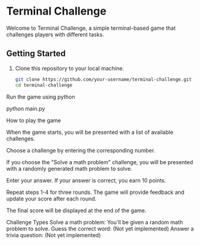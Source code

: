 # Terminal Challenge

Welcome to Terminal Challenge, a simple terminal-based game that challenges players with different tasks.

## Getting Started

1. Clone this repository to your local machine.
   ```bash
   git clone https://github.com/your-username/terminal-challenge.git
   cd terminal-challenge

Run the game using python

python main.py


How to play the game 

When the game starts, you will be presented with a list of available challenges.

Choose a challenge by entering the corresponding number.

If you choose the "Solve a math problem" challenge, you will be presented with a randomly generated math problem to solve.

Enter your answer. If your answer is correct, you earn 10 points.

Repeat steps 1-4 for three rounds. The game will provide feedback and update your score after each round.

The final score will be displayed at the end of the game.

Challenge Types
Solve a math problem: You'll be given a random math problem to solve.
Guess the correct word: (Not yet implemented)
Answer a trivia question: (Not yet implemented)
